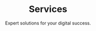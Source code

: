 ---
layout: services
title: Services
subtitle: Expert solutions for your digital success.
button:
  icon: arrow-right
  title: Let's Talk
  link: /contact/
---
